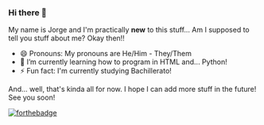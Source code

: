 ### Hi there 👋
My name is Jorge and I'm practically **new** to this stuff... Am I supposed to tell you stuff about me? Okay then!!

- 😄 Pronouns: My pronouns are He/Him - They/Them
- 🌱 I’m currently learning how to program in HTML and... Python!
- ⚡ Fun fact: I'm currently studying Bachillerato!

And... well, that's kinda all for now. I hope I can add more stuff in the future!
See you soon!

[![forthebadge](https://forthebadge.com/images/badges/powered-by-oxygen.svg)](https://forthebadge.com)
<!--
**Intron014/Intron014** is a ✨ _special_ ✨ repository because its `README.md` (this file) appears on your GitHub profile.

Here are some ideas to get you started:

- 🔭 I’m currently working on ...
- 🌱 I’m currently learning ...
- 👯 I’m looking to collaborate on ...
- 🤔 I’m looking for help with ...
- 💬 Ask me about ...
- 📫 How to reach me: ...
- 😄 Pronouns: ...
- ⚡ Fun fact: ...
-->
